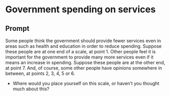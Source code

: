 # Government spending on services

## Prompt
Some people think the government should provide fewer services
even in areas such as health and education in order to reduce
spending. Suppose these people are at one end of a scale, at point
1.
Other people feel it is important for the government to provide many
more services even if it means an increase in spending. Suppose
these people are at the other end, at point 7.
And, of course, some other people have opinions somewhere in
between, at points 2, 3, 4, 5 or 6.
- Where would you place yourself on this scale, or haven’t you
thought much about this?
